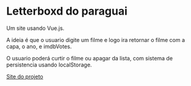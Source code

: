 
# Letterboxd do paraguai

Um site usando Vue.js.

A ideia é que o usuario digite um filme e logo ira retornar o filme com a capa, o ano, e imdbVotes.

O usuario poderá curtir o filme ou apagar da lista, com sistema de persistencia usando localStorage.

[Site do projeto](https://letterboxdparaguai.vercel.app/)

